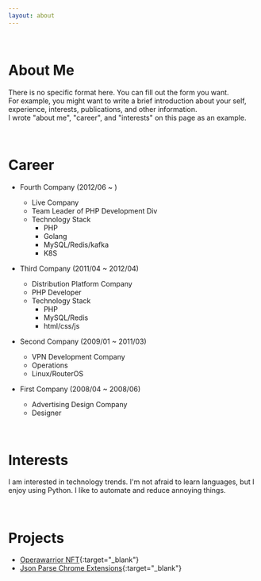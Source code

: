 ```yaml
---
layout: about 
---
```


<br/>

# About Me
There is no specific format here. You can fill out the form you want.  
For example, you might want to write a brief introduction about your self, experience, interests, publications, and other information.  
I wrote "about me", "career", and "interests" on this page as an example.  

<br/>

# Career
* Fourth Company (2012/06 ~ )
  * Live Company
  * Team Leader of PHP Development Div
  * Technology Stack
    * PHP
    * Golang
    * MySQL/Redis/kafka
    * K8S
  
* Third Company (2011/04 ~ 2012/04)
  * Distribution Platform Company
  * PHP Developer
  * Technology Stack
    * PHP
    * MySQL/Redis
    * html/css/js
    
* Second Company (2009/01 ~ 2011/03)
  * VPN Development Company
  * Operations
  * Linux/RouterOS

* First Company (2008/04 ~ 2008/06)
  * Advertising Design Company
  * Designer

<br/>

# Interests
I am interested in technology trends.
I'm not afraid to learn languages, but I enjoy using Python.
I like to automate and reduce annoying things.


<br/>

# Projects
* [Operawarrior NFT](https://www.operawarrior.com/){:target="\_blank"}
* [Json Parse Chrome Extensions](https://chrome.google.com/webstore/detail/jsonbjs/elkijihmlkiopckafeadaodcaifolkjb){:target="\_blank"}
